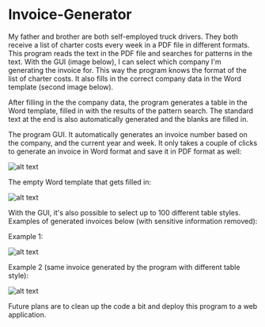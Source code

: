# Invoice-Generator
My father and brother are both self-employed truck drivers. They both receive a list of charter costs every week in a PDF file in different formats. This program reads the text in the PDF file and searches for patterns in the text. With the GUI (image below), I can select which company I'm generating the invoice for. This way the program knows the format of the list of charter costs. It also fills in the correct company data in the Word template (second image below). 

After filling in the the company data, the program generates a table in the Word template, filled in with the results of the pattern search. The standard text at the end is also automatically generated and the blanks are filled in.

The program GUI. It automatically generates an invoice number based on the company, and the current year and week. It only takes a couple of clicks to generate an invoice in Word format and save it in PDF format as well:

![alt text](https://user-images.githubusercontent.com/58829624/97108797-0c483700-16d0-11eb-980d-88b519568926.png)

The empty Word template that gets filled in:

![alt text](https://user-images.githubusercontent.com/58829624/97108795-0bafa080-16d0-11eb-8e19-2602c50737f3.png)

With the GUI, it's also possible to select up to 100 different table styles. Examples of generated invoices below (with sensitive information removed): 

Example 1:

![alt text](https://user-images.githubusercontent.com/58829624/97109168-f0459500-16d1-11eb-8bfd-da74982364ad.png)

Example 2 (same invoice generated by the program with different table style):

![alt text](https://user-images.githubusercontent.com/58829624/97109170-f0de2b80-16d1-11eb-82a9-a5f9e538894b.png)

Future plans are to clean up the code a bit and deploy this program to a web application.
